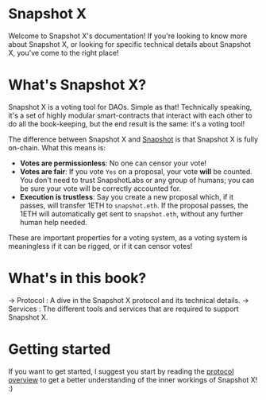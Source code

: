 # Snapshot X

Welcome to Snapshot X's documentation! If you're looking to know more about Snapshot X, or looking for specific technical details about Snapshot X, you've come to the right place!

# What's Snapshot X?

Snapshot X is a voting tool for DAOs. Simple as that! Technically speaking, it's a set of highly modular smart-contracts that interact with each other to do all the book-keeping, but the end result is the same: it's a voting tool!

The difference between Snapshot X and [Snapshot](https://snapshot.org) is that Snapshot X is fully on-chain. What this means is:

- **Votes are permissionless**: No one can censor your vote!
- **Votes are fair**: If you vote `Yes` on a proposal, your vote **will** be counted. You don't need to trust SnapshotLabs or any group of humans; you can be sure your vote will be correctly accounted for.
- **Execution is trustless**: Say you create a new proposal which, if it passes, will transfer 1ETH to `snapshot.eth`. If the proposal passes, the 1ETH will automatically get sent to `snapshot.eth`, without any further human help needed.

These are important properties for a voting system, as a voting system is meaningless if it can be rigged, or if it can censor votes!

# What's in this book?

-> Protocol : A dive in the Snapshot X protocol and its technical details.
-> Services : The different tools and services that are required to support Snapshot X.

# Getting started

If you want to get started, I suggest you start by reading the [protocol overview](https://example.com) to get a better understanding of the inner workings of Snapshot X! :)
